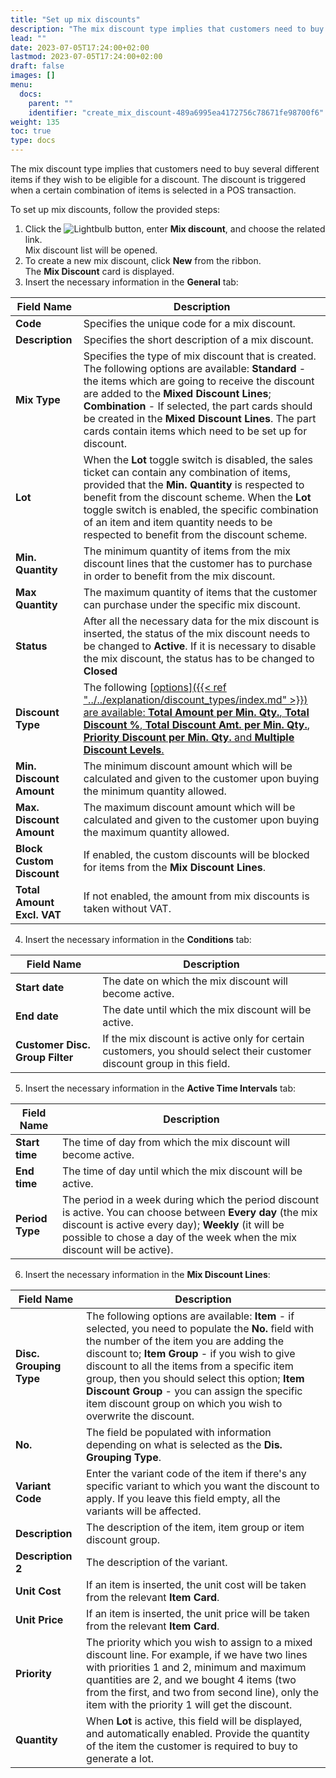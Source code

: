 ```yaml
---
title: "Set up mix discounts"
description: "The mix discount type implies that customers need to buy several different items if they wish to be eligible for a discount. The discount is triggered when a certain combination of items is selected in a POS transaction. Learn how to create them in this guide."
lead: ""
date: 2023-07-05T17:24:00+02:00
lastmod: 2023-07-05T17:24:00+02:00
draft: false
images: []
menu:
  docs:
    parent: ""
    identifier: "create_mix_discount-489a6995ea4172756c78671fe98700f6"
weight: 135
toc: true
type: docs
---
```


The mix discount type implies that customers need to buy several different items if they wish to be eligible for a discount. The discount is triggered when a certain combination of items is selected in a POS transaction. 

To set up mix discounts, follow the provided steps:

1. Click the ![Lightbulb](Lightbulb_icon.PNG) button, enter **Mix discount**, and choose the related link.           
   Mix discount list will be opened.
2. To create a new mix discount, click **New** from the ribbon.       
    The **Mix Discount** card is displayed.
3. Insert the necessary information in the **General** tab:

| Field Name      | Description |
| ----------- | ----------- |
| **Code**       | Specifies the unique code for a mix discount.     |
| **Description**   | Specifies the short description of a mix discount.   |
| **Mix Type**  |  Specifies the type of mix discount that is created. The following options are available: **Standard** - the items which are going to receive the discount are added to the **Mixed Discount Lines**; **Combination** - If selected, the part cards should be created in the **Mixed Discount Lines**. The part cards contain items which need to be set up for discount. |
| **Lot** |  When the **Lot** toggle switch is disabled, the sales ticket can contain any combination of items, provided that the **Min. Quantity** is respected to benefit from the discount scheme. When the **Lot** toggle switch is enabled, the specific combination of an item and item quantity needs to be respected to benefit from the discount scheme. |
| **Min. Quantity** | The minimum quantity of items from the mix discount lines that the customer has to purchase in order to benefit from the mix discount. |
| **Max Quantity** | The maximum quantity of items that the customer can purchase under the specific mix discount. |
| **Status** | After all the necessary data for the mix discount is inserted, the status of the mix discount needs to be changed to **Active**. If it is necessary to disable the mix discount, the status has to be changed to **Closed** | 
| **Discount Type** | The following [<ins>options<ins>]({{< ref "../../explanation/discount_types/index.md" >}}) are available: **Total Amount per Min. Qty.**, **Total Discount %**, **Total Discount Amt. per Min. Qty.**, **Priority Discount per Min. Qty.** and **Multiple Discount Levels**. |
| **Min. Discount Amount** | The minimum discount amount which will be calculated and given to the customer upon buying the minimum quantity allowed. |
| **Max. Discount Amount** | The maximum discount amount which will be calculated and given to the customer upon buying the maximum quantity allowed. |
| **Block Custom Discount** | If enabled, the custom discounts will be blocked for items from the **Mix Discount Lines**. |
| **Total Amount Excl. VAT** | If not enabled, the amount from mix discounts is taken without VAT. | 

4. Insert the necessary information in the **Conditions** tab:

| Field Name      | Description |
| ----------- | ----------- |
| **Start date**     | The date on which the mix discount will become active.      |
| **End date**   | The date until which the mix discount will be active.   |
| **Customer Disc. Group Filter**  | If the mix discount is active only for certain customers, you should select their customer discount group in this field. |

5. Insert the necessary information in the **Active Time Intervals** tab:

| Field Name      | Description |
| ----------- | ----------- |
| **Start time**     | The time of day from which the mix discount will become active.      |
| **End time**   | The time of day until which the mix discount will be active.  |
| **Period Type**  | The period in a week during which the period discount is active. You can choose between **Every day** (the mix discount is active every day); **Weekly** (it will be possible to chose a day of the week when the mix discount will be active). |

6. Insert the necessary information in the **Mix Discount Lines**:

| Field Name      | Description |
| ----------- | ----------- |
| **Disc. Grouping Type** | The following options are available: **Item** - if selected, you need to populate the **No.** field with the number of the item you are adding the discount to; **Item Group** - if you wish to give discount to all the items from a specific item group, then you should select this option; **Item Discount Group** - you can assign the specific item discount group on which you wish to overwrite the discount. |
| **No.** | The field be populated with information depending on what is selected as the **Dis. Grouping Type**. |
| **Variant Code** | Enter the variant code of the item if there's any specific variant to which you want the discount to apply. If you leave this field empty, all the variants will be affected. |
| **Description** | The description of the item, item group or item discount group. |
| **Description 2** | The description of the variant. |
| **Unit Cost** | If an item is inserted, the unit cost will be taken from the relevant **Item Card**. |
| **Unit Price** | If an item is inserted, the unit price will be taken from the relevant **Item Card**. |
| **Priority** | The priority which you wish to assign to a mixed discount line. For example, if we have two lines with priorities 1 and 2, minimum and maximum quantities are 2, and we bought 4 items (two from the first, and two from second line), only the item with the priority 1 will get the discount. |
| **Quantity** | When **Lot** is active, this field will be displayed, and automatically enabled. Provide the quantity of the item the customer is required to buy to generate a lot. |
